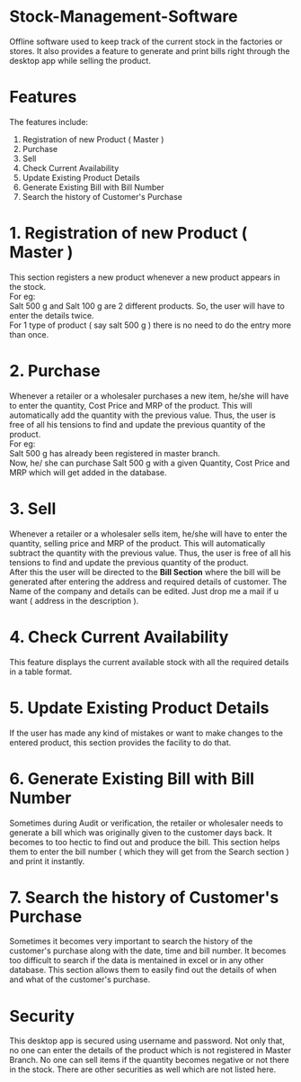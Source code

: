 # Stock-Management-Software
Offline software used to keep track of the current stock in the factories or stores. It also provides a feature to generate and print bills right through the desktop app while selling the product.

# Features
The features include:
1. Registration of new Product ( Master )
2. Purchase
3. Sell
4. Check Current Availability
5. Update Existing Product Details
6. Generate Existing Bill with Bill Number
7. Search the history of Customer's Purchase

# 1. Registration of new Product ( Master )
This section registers a new product whenever a new product appears in the stock.\
For eg:\
Salt 500 g and Salt 100 g are 2 different products. So, the user will have to enter the details twice.\
For 1 type of product ( say salt 500 g ) there is no need to do the entry more than once.

# 2. Purchase
Whenever a retailer or a wholesaler purchases a new item, he/she will have to enter the quantity, Cost Price and MRP of the product. This will automatically add the quantity with the previous value. Thus, the user is free of all his tensions to find and update the previous quantity of the product.\
For eg:\
Salt 500 g has already been registered in master branch.\
Now, he/ she can purchase Salt 500 g with a given Quantity, Cost Price and MRP which will get added in the database.

# 3. Sell
Whenever a retailer or a wholesaler sells item, he/she will have to enter the quantity, selling price and MRP of the product. This will automatically subtract the quantity with the previous value. Thus, the user is free of all his tensions to find and update the previous quantity of the product.\
After this the user will be directed to the **Bill Section** where the bill will be generated after entering the address and required details of customer. The Name of the company and details can be edited. Just drop me a mail if u want ( address in the description ).

# 4. Check Current Availability
This feature displays the current available stock with all the required details in a table format.

# 5. Update Existing Product Details
If the user has made any kind of mistakes or want to make changes to the entered product, this section provides the facility to do that.

# 6. Generate Existing Bill with Bill Number
Sometimes during Audit or verification, the retailer or wholesaler needs to generate a bill which was originally given to the customer days back. It becomes to too hectic to find out and produce the bill. This section helps them to enter the bill number ( which they will get from the Search section ) and print it instantly.

# 7. Search the history of Customer's Purchase
Sometimes it becomes very important to search the history of the customer's purchase along with the date, time and bill number. It becomes too difficult to search if the data is mentained in excel or in any other database. This section allows them to easily find out the details of when and what of the customer's purchase.

# Security
This desktop app is secured using username and password. Not only that, no one can enter the details of the product which is not registered in Master Branch. No one can sell items if the quantity becomes negative or not there in the stock. There are other securities as well which are not listed here.
